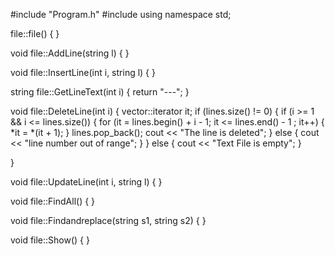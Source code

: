 #include "Program.h"
#include <iostream>
using namespace std;

file::file()
{
}

void file::AddLine(string l)
{
}

void file::InsertLine(int i, string l)
{
}

string file::GetLineText(int i)
{
	return "---";
}

void file::DeleteLine(int i)
{
	vector<string>::iterator it;
		if (lines.size() != 0)
		{
			if (i >= 1 && i <= lines.size())
			{
				for (it = lines.begin() + i - 1; it <= lines.end() - 1 ; it++)
				{
					*it = *(it + 1);
				}
				lines.pop_back();
				cout << "The line is deleted";
			}
			else
			{
				cout << "line number out of range";
			}
		}
		else
		{
			cout << "Text File is empty";
		}

}

void file::UpdateLine(int i, string l)
{
}

void file::FindAll()
{
}

void file::Findandreplace(string s1, string s2)
{
}

void file::Show()
{
}

